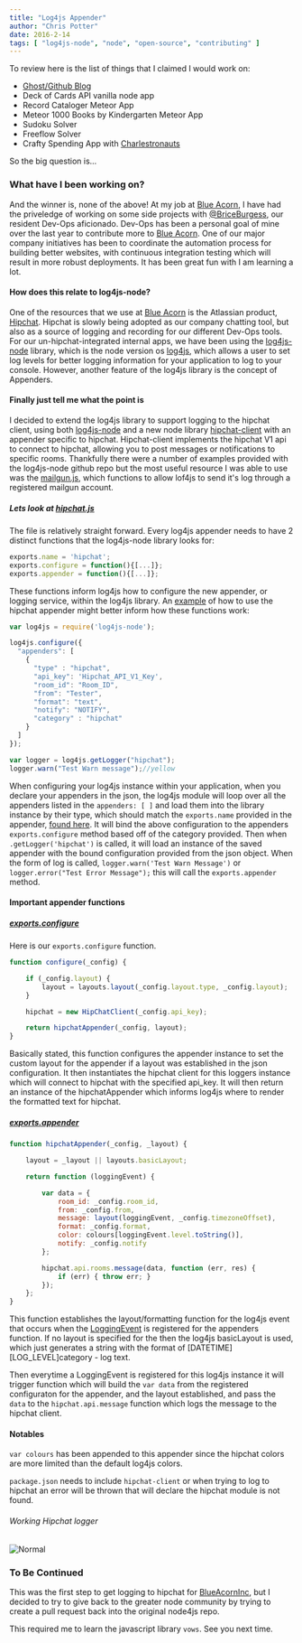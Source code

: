 ```yaml
---
title: "Log4js Appender"
author: "Chris Potter"
date: 2016-2-14
tags: [ "log4js-node", "node", "open-source", "contributing" ]
---
```


To review here is the list of things that I claimed I would work on:

 - [Ghost/Github Blog](https://github.com/cpotter/cpotter.github.io)
 - Deck of Cards API vanilla node app
 - Record Cataloger Meteor App
 - Meteor 1000 Books by Kindergarten Meteor App
 - Sudoku Solver
 - Freeflow Solver
 - Crafty Spending App with [Charlestronauts](https://github.com/Charlestronauts)

So the big question is...
### What have I been working on?
And the winner is, none of the above!  At my job at [Blue Acorn](https://github.com/BlueAcornInc), I have had the priveledge of working on some side projects with [@BriceBurgess](https://github.com/briceburg), our resident Dev-Ops aficionado. Dev-Ops has been a personal goal of mine over the last year to contribute more to [Blue Acorn](https://github.com/BlueAcornInc). One of our major company initiatives has been to coordinate the automation process for building better websites, with continuous integration testing which will result in more robust deployments.  It has been great fun with I am learning a lot.

#### How does this relate to log4js-node?
One of the resources that we use at [Blue Acorn](https://github.com/BlueAcornInc) is the Atlassian product, [Hipchat](www.hipchat.com).  Hipchat is slowly being adopted as our company chatting tool, but also as a source of logging and recording for our different Dev-Ops tools.  For our un-hipchat-integrated internal apps, we have been using the [log4js-node](https://github.com/nomiddlename/log4js-node) library, which is the node version os [log4js](http://stritti.github.io/log4js/docu/users-guide.html), which allows a user to set log levels for better logging information for your application to log to your console.  However, another feature of the log4js library is the concept of Appenders.

#### Finally just tell me what the point is
I decided to extend the log4js library to support logging to the hipchat client, using both [log4js-node](https://github.com/nomiddlename/log4js-node) and a new node library [hipchat-client](https://github.com/germanrcuriel/hipchat-client) with an appender specific to hipchat.  Hipchat-client implements the hipchat V1 api to connect to hipchat, allowing you to post messages or notifications to specific rooms.  Thankfully there were a number of examples provided with the log4js-node github repo but the most useful resource I was able to use was the [mailgun.js](https://github.com/chrispotter/log4js-node/blob/hipchat-connection/lib/appenders/mailgun.js), which functions to allow lof4js to send it's log through a registered mailgun account.

##### Lets look at [hipchat.js](https://github.com/chrispotter/log4js-node/blob/hipchat-connection/lib/appenders/hipchat.js)
The file is relatively straight forward.  Every log4js appender needs to have 2 distinct functions that the log4js-node library looks for:
```js
exports.name = 'hipchat';
exports.configure = function(){[...]};
exports.appender = function(){[...]};
```

These functions inform log4js how to configure the new appender, or logging service, within the log4js library.  An [example](https://github.com/chrispotter/log4js-node/blob/hipchat-connection/examples/hipchat-appender.js) of how to use the hipchat appender might better inform how these functions work:
```js
var log4js = require('log4js-node');

log4js.configure({
  "appenders": [
    {
      "type" : "hipchat",
      "api_key": 'Hipchat_API_V1_Key',
      "room_id": "Room_ID",
      "from": "Tester",
      "format": "text",
      "notify": "NOTIFY",
      "category" : "hipchat"
    }
  ]
});

var logger = log4js.getLogger("hipchat");
logger.warn("Test Warn message");//yellow
```
When configuring your log4js instance within your application, when you declare your appenders in the json, the log4js module will loop over all the appenders listed in the `appenders: [ ]` and load them into the library instance by their type, which should match the `exports.name` provided in the appender, [found here](https://github.com/chrispotter/log4js-node/blob/hipchat-connection/lib/log4js.js#L221). It will bind the above configuration to the appenders `exports.configure` method based off of the category provided.  Then when `.getLogger('hipchat')` is called, it will load an instance of the saved appender with the bound configuration provided from the json object. When the form of log is called, `logger.warn('Test Warn Message')` or `logger.error("Test Error Message");` this will call the `exports.appender` method.
#### Important appender functions
##### [exports.configure](https://github.com/chrispotter/log4js-node/blob/hipchat-connection/lib/appenders/hipchat.js#L41)
Here is our `exports.configure` function.
```js
function configure(_config) {

    if (_config.layout) {
        layout = layouts.layout(_config.layout.type, _config.layout);
    }

    hipchat = new HipChatClient(_config.api_key);

    return hipchatAppender(_config, layout);
}
```
Basically stated, this function configures the appender instance to set the custom layout for the appender if a layout was established in the json configuration.  It then instantiates the hipchat client for this loggers instance which will connect to hipchat with the specified api_key.  It will then return an instance of the hipchatAppender which informs log4js where to render the formatted text for hipchat.

##### [exports.appender](https://github.com/chrispotter/log4js-node/blob/hipchat-connection/lib/appenders/hipchat.js#L20)

```js
function hipchatAppender(_config, _layout) {

    layout = _layout || layouts.basicLayout;

    return function (loggingEvent) {

        var data = {
            room_id: _config.room_id,
            from: _config.from,
            message: layout(loggingEvent, _config.timezoneOffset),
            format: _config.format,
            color: colours[loggingEvent.level.toString()],
            notify: _config.notify
        };

        hipchat.api.rooms.message(data, function (err, res) {
            if (err) { throw err; }
        });
    };
}
```
This function establishes the layout/formatting function for the log4js event that occurs when the [LoggingEvent](https://github.com/chrispotter/log4js-node/blob/hipchat-connection/lib/logger.js#L18) is registered for the appenders function. If no layout is specified for the then the log4js basicLayout is used, which just generates a string with the format of [DATETIME][LOG_LEVEL]category - log text.

Then everytime a LoggingEvent is registered for this log4js instance it will trigger function which will build the `var data` from the registered configuraton for the appender, and the layout established, and pass the `data` to the `hipchat.api.message` function which logs the message to the hipchat client.  

#### Notables
`var colours` has been appended to this appender since the hipchat colors are more limited than the default log4js colors.  

`package.json` needs to include `hipchat-client` or when trying to log to hipchat an error will be thrown that will declare the hipchat module is not found.

###### Working Hipchat logger
![Normal](/img/posts/log4js/hipchat-log.png)


### To Be Continued
This was the first step to get logging to hipchat for [BlueAcornInc](https://github.com/BlueAcornInc), but I decided to try to give back to the greater node community by trying to create a pull request back into the original node4js repo.  

This required me to learn the javascript library `vows`.  See you next time.